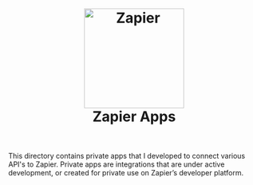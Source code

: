 <h1 align="center">
  <a href="https://zapier.com"><img src="https://raw.githubusercontent.com/zapier/zapier-platform/master/packages/cli/goodies/zapier-logomark.png" alt="Zapier" width="200"></a>
  <br>
  Zapier Apps
  <br>
  <br>
</h1>
This directory contains private apps that I developed to connect various API's to Zapier. Private apps are integrations that are under active development, or created for private use on Zapier’s developer platform.
